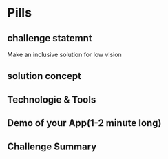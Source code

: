 # Pills
## challenge statemnt
Make an inclusive solution for low vision
## solution concept 
## Technologie & Tools 
## Demo of your App(1-2 minute long)
## Challenge Summary
